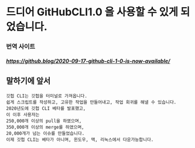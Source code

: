 # 드디어 GitHubCLI1.0 을 사용할 수 있게 되었습니다.
### 번역 사이트
##### https://github.blog/2020-09-17-github-cli-1-0-is-now-available/
## 말하기에 앞서

    깃헙 CLI는 깃헙을 터미널로 가져옵니다.
    쉽게 스크립트를 작성하고, 고유한 작업을 만들어내고, 작업 회귀를 해낼 수 있습니다.
    2020년도에 깃헙 CLI 베타를 발표했고, 
    이 이후 사용자는
    250,000개 이상의 pull을 하였으며,
    350,000개 이상의 merge를 하였으며,
    20,000개가 넘는 이슈를 만들었습니다.
    이제 깃헙 CLI는 베타가 아니며, 윈도우, 맥, 리눅스에서 다운가능합니다.
